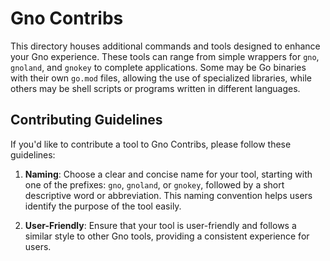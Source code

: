 # Gno Contribs

This directory houses additional commands and tools designed to enhance your Gno experience.
These tools can range from simple wrappers for `gno`, `gnoland`, and `gnokey` to complete applications.
Some may be Go binaries with their own `go.mod` files, allowing the use of specialized libraries,
while others may be shell scripts or programs written in different languages.

## Contributing Guidelines

If you'd like to contribute a tool to Gno Contribs, please follow these guidelines:

1. **Naming**: Choose a clear and concise name for your tool, starting with one of the prefixes: `gno`, `gnoland`, or `gnokey`,
   followed by a short descriptive word or abbreviation.
   This naming convention helps users identify the purpose of the tool easily.
  
2. **User-Friendly**: Ensure that your tool is user-friendly and follows a similar style to other Gno tools,
   providing a consistent experience for users.
